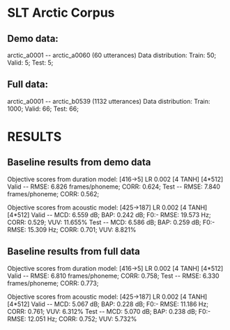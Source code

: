 SLT Arctic Corpus
=================

Demo data: 
----------
arctic_a0001 -- arctic_a0060 (60 utterances)
Data distribution: Train: 50; Valid: 5; Test: 5;

Full data: 
----------
arctic_a0001 -- arctic_b0539 (1132 utterances)
Data distribution: Train: 1000; Valid: 66; Test: 66;

RESULTS
=======

Baseline results from demo data
-------------------------------

Objective scores from duration model: [416->5] LR 0.002 [4 TANH] [4*512] 
Valid -- RMSE: 6.826 frames/phoneme; CORR: 0.624;
Test  -- RMSE: 7.840 frames/phoneme; CORR: 0.562;

Objective scores from acoustic model: [425->187] LR 0.002 [4 TANH] [4*512] 
Valid -- MCD: 6.559 dB; BAP: 0.242 dB; F0:- RMSE: 19.573 Hz; CORR: 0.529; VUV: 11.655%
Test  -- MCD: 6.586 dB; BAP: 0.259 dB; F0:- RMSE: 15.309 Hz; CORR: 0.701; VUV: 8.821%

Baseline results from full data
-------------------------------

Objective scores from duration model: [416->5] LR 0.002 [4 TANH] [4*512] 
Valid -- RMSE: 6.810 frames/phoneme; CORR: 0.758;
Test  -- RMSE: 6.330 frames/phoneme; CORR: 0.773;

Objective scores from acoustic model: [425->187] LR 0.002 [4 TANH] [4*512] 
Valid -- MCD: 5.067 dB; BAP: 0.228 dB; F0:- RMSE: 11.186 Hz; CORR: 0.761; VUV: 6.312%
Test  -- MCD: 5.070 dB; BAP: 0.238 dB; F0:- RMSE: 12.051 Hz; CORR: 0.752; VUV: 5.732%


